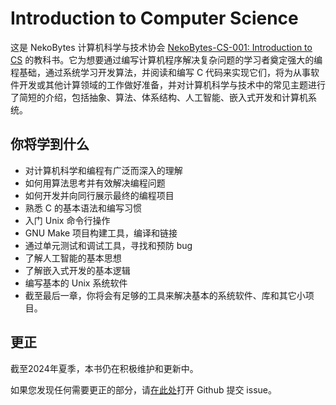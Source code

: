 # Introduction to Computer Science
这是 NekoBytes 计算机科学与技术协会 [NekoBytes-CS-001: Introduction to CS](2.1NekoBytes-TheMissing.md) 的教科书。它为想要通过编写计算机程序解决复杂问题的学习者奠定强大的编程基础，通过系统学习开发算法，并阅读和编写 C 代码来实现它们，将为从事软件开发或其他计算领域的工作做好准备，并对计算机科学与技术中的常见主题进行了简短的介绍，包括抽象、算法、体系结构、人工智能、嵌入式开发和计算机系统。

## 你将学到什么

- 对计算机科学和编程有广泛而深入的理解
- 如何用算法思考并有效解决编程问题
- 如何开发并向同行展示最终的编程项目
- 熟悉 C 的基本语法和编写习惯
- 入门 Unix 命令行操作
- GNU Make 项目构建工具，编译和链接
- 通过单元测试和调试工具，寻找和预防 bug
- 了解人工智能的基本思想
- 了解嵌入式开发的基本逻辑
- 编写基本的 Unix 系统软件
- 截至最后一章，你将会有足够的工具来解决基本的系统软件、库和其它小项目。

## 更正

截至2024年夏季，本书仍在积极维护和更新中。

如果您发现任何需要更正的部分，请[在此处](https://github.com/camera-2018/hdu-cs-wiki/issues)打开 Github 提交 issue。